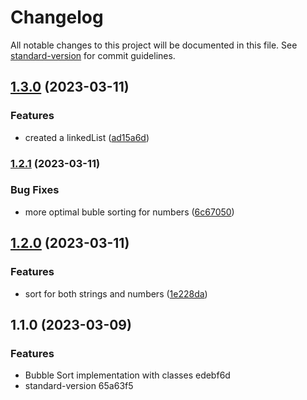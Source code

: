 # Changelog

All notable changes to this project will be documented in this file. See [standard-version](https://github.com/conventional-changelog/standard-version) for commit guidelines.

## [1.3.0](https://github.com/actuallyzefe/sorting-ts/compare/v1.2.1...v1.3.0) (2023-03-11)


### Features

* created a linkedList ([ad15a6d](https://github.com/actuallyzefe/sorting-ts/commit/ad15a6de97d08d41950ff8264f3c953a78c8ded2))

### [1.2.1](https://github.com/actuallyzefe/sorting-ts/compare/v1.2.0...v1.2.1) (2023-03-11)


### Bug Fixes

* more optimal buble sorting for numbers ([6c67050](https://github.com/actuallyzefe/sorting-ts/commit/6c67050946130ab5335677ec02539e6be03d91c5))

## [1.2.0](https://github.com/actuallyzefe/sorting-ts/compare/v1.1.0...v1.2.0) (2023-03-11)


### Features

* sort for both strings and numbers ([1e228da](https://github.com/actuallyzefe/sorting-ts/commit/1e228da6d472e6360a55edb10e0682fa0a3eb12c))

## 1.1.0 (2023-03-09)


### Features

* Bubble Sort implementation with classes edebf6d
* standard-version 65a63f5
